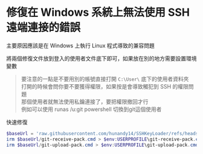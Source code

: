 修復在 Windows 系統上無法使用 SSH 遠端連接的錯誤
===

主要原因應該是在 Windows 上執行 Linux 程式導致的兼容問題  

將兩個修復文件放到登入的使用者文件底下即可，如果放在別的地方需要設置環境變數  

> 要注意的一點是不要用別的帳號直接打開 `C:\User\` 底下的使用者資料夾  
> 打開的時候會問你要不要獲得權限，如果按是會導致觸犯到 SSH 的權限問題  
> 那個使用者就無法使用私鑰連接了，要把權限撤回才行  
> 例如可以使用 runas /u:git powershell 切換到git這個使用者

快速修復

```ps1
$baseUrl = 'raw.githubusercontent.com/hunandy14/SSHKeyLoader/refs/heads/main/fix-git-ssh-win'
irm $baseUrl/git-receive-pack.cmd > $env:USERPROFILE\git-receive-pack.cmd
irm $baseUrl/git-upload-pack.cmd > $env:USERPROFILE\git-upload-pack.cmd

```
